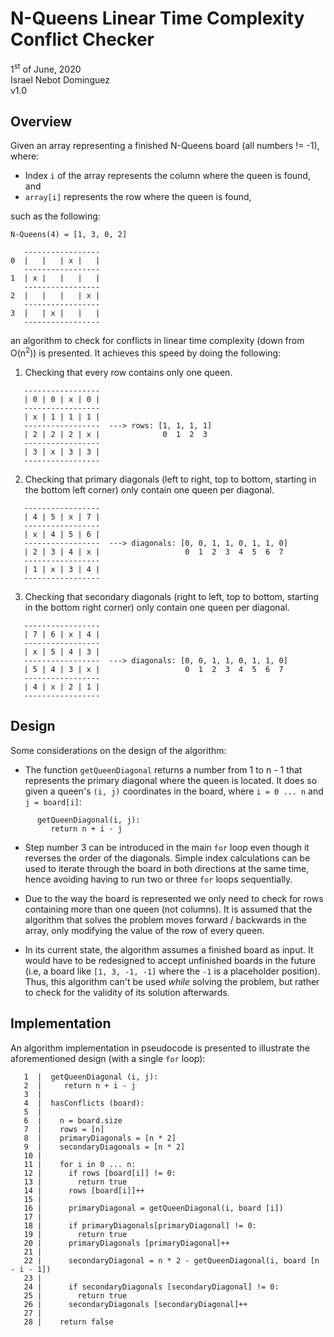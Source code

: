 # N-Queens Linear Time Complexity Conflict Checker
1<sup>st</sup> of June, 2020
<br>Israel Nebot Dominguez
<br>v1.0

## Overview
Given an array representing a finished N-Queens board (all numbers != -1), where:

* Index `i` of the array represents the column where the queen is found, and
* `array[i]` represents the row where the queen is found,

such as the following:

```
N-Queens(4) = [1, 3, 0, 2]

   -----------------
0  |   |   | x |   |
   -----------------
1  | x |   |   |   |
   -----------------
2  |   |   |   | x |
   -----------------
3  |   | x |   |   |
   -----------------
```

an algorithm to check for conflicts in linear time complexity (down from O(n<sup>2</sup>)) is presented. It achieves this speed by doing the following:

1) Checking that every row contains only one queen.

```
   -----------------
   | 0 | 0 | x | 0 |
   -----------------
   | x | 1 | 1 | 1 |
   -----------------  ---> rows: [1, 1, 1, 1]
   | 2 | 2 | 2 | x |              0  1  2  3
   -----------------
   | 3 | x | 3 | 3 |
   -----------------
```

2) Checking that primary diagonals (left to right, top to bottom, starting in the bottom left corner) only contain one queen per diagonal.

```
   -----------------                  
   | 4 | 5 | x | 7 |
   -----------------
   | x | 4 | 5 | 6 |
   -----------------  ---> diagonals: [0, 0, 1, 1, 0, 1, 1, 0]
   | 2 | 3 | 4 | x |                   0  1  2  3  4  5  6  7
   -----------------
   | 1 | x | 3 | 4 |
   -----------------
```

3) Checking that secondary diagonals (right to left, top to bottom, starting in the bottom right corner) only contain one queen per diagonal.

```
   -----------------                  
   | 7 | 6 | x | 4 |
   -----------------
   | x | 5 | 4 | 3 |
   -----------------  ---> diagonals: [0, 0, 1, 1, 0, 1, 1, 0]
   | 5 | 4 | 3 | x |                   0  1  2  3  4  5  6  7
   -----------------
   | 4 | x | 2 | 1 |
   -----------------
```

## Design

Some considerations on the design of the algorithm:

* The function `getQueenDiagonal` returns a number from 1 to n - 1 that represents the primary diagonal where the queen is located. It does so given a queen's `(i, j)` coordinates in the board, where `i = 0 ... n` and `j = board[i]`:

```
      getQueenDiagonal(i, j):
         return n + i - j
```

* Step number 3 can be introduced in the main `for` loop even though it reverses the order of the diagonals. Simple index calculations can be used to iterate through the board in both directions at the same time, hence avoiding having to run two or three `for` loops sequentially.

* Due to the way the board is represented we only need to check for rows containing more than one queen (not columns). It is assumed that the algorithm that solves the problem moves forward / backwards in the array, only modifying the value of the row of every queen.

* In its current state, the algorithm assumes a finished board as input. It would have to be redesigned to accept unfinished boards in the future (i.e, a board like `[1, 3, -1, -1]` where the `-1` is a placeholder position). Thus, this algorithm can't be used _while_ solving the problem, but rather to check for the validity of its solution afterwards.

## Implementation

An algorithm implementation in pseudocode is presented to illustrate the aforementioned design (with a single `for` loop):

```
   1  |  getQueenDiagonal (i, j):
   2  |     return n + i - j
   3  |
   4  |  hasConflicts (board):
   5  |
   6  |    n = board.size
   7  |    rows = [n]
   8  |    primaryDiagonals = [n * 2]
   9  |    secondaryDiagonals = [n * 2]
   10 |
   11 |    for i in 0 ... n:
   12 |      if rows [board[i]] != 0:
   13 |        return true
   14 |      rows [board[i]]++
   15 |
   16 |      primaryDiagonal = getQueenDiagonal(i, board [i])
   17 |
   18 |      if primaryDiagonals[primaryDiagonal] != 0:
   19 |        return true
   20 |      primaryDiagonals [primaryDiagonal]++
   21 |
   22 |      secondaryDiagonal = n * 2 - getQueenDiagonal(i, board [n - i - 1])
   23 |
   24 |      if secondaryDiagonals [secondaryDiagonal] != 0:
   25 |        return true
   26 |      secondaryDiagonals [secondaryDiagonal]++
   27 |
   28 |    return false
```